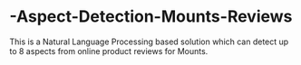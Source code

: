 # -Aspect-Detection-Mounts-Reviews
This is a Natural Language Processing based solution which can detect up to 8 aspects from online product reviews for Mounts.
